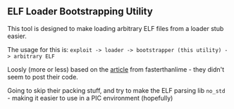 ## ELF Loader Bootstrapping Utility

This tool is designed to make loading arbitrary ELF files from a loader stub easier.

The usage for this is:
`exploit -> loader -> bootstrapper (this utility) -> arbitrary ELF`

Loosly (more or less) based on the [article](https://fasterthanli.me/series/making-our-own-executable-packer/) from fasterthanlime - they didn't seem to post their code.

Going to skip their packing stuff, and try to make the ELF parsing lib `no_std` - making it easier to use in a PIC environment (hopefully)

